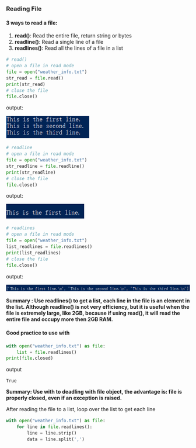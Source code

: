 ### Reading File

#### 3 ways to read a file:

1. **read()**: Read the entire file, return string or bytes
2. **readline()**: Read a single line of a file
3. **readlines()**: Read all the lines of a file in a list 

```python
# read()
# open a file in read mode
file = open("weather_info.txt")
str_read = file.read()
print(str_read)
# close the file
file.close()

```
output:

![](/assets/ch1/read.PNG)   

```python
# readline
# open a file in read mode
file = open("weather_info.txt")
str_readline = file.readline()
print(str_readline)
# close the file
file.close()

```
output:
    
![](/assets/ch1/readline.PNG)


```python
# readlines
# open a file in read mode
file = open("weather_info.txt")
list_readlines = file.readlines()
print(list_readlines)
# close the file
file.close()

```
output:

![](/assets/ch1/readlines.PNG)

 **Summary : Use readlines() to get a list, each line in the file is an element in the list. Although readline() is not very efficiency, but it is useful when the file is extremely large, like 2GB, because if using read(), it will read the entire file and occupy more then 2GB RAM.**
     
#### Good practice to use with 

  ```python
  with open("weather_info.txt") as file:
      list = file.readlines()
  print(file.closed)
  ```  
  
 output
 
    True
    
**Summary: Use with to deadling with file object, the advantage is:  file is properly closed, even if an exception is raised.**

After reading the file to a list, loop over the list to get each line

  ```python
  with open("weather_info.txt") as file:
      for line in file.readlines():
          line = line.strip()
          data = line.split(',')
  ```
